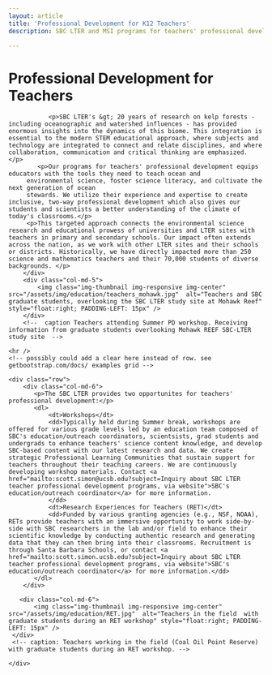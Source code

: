 ```yaml
---
layout: article
title: 'Professional Development for K12 Teachers'
description: SBC LTER and MSI programs for teachers' professional development.

---
```


<h1>Professional Development for Teachers</h1>

<div id="main-container">
	<div class="row">
       <div class="col-md-7">
		  
			   <p>SBC LTER's &gt; 20 years of research on kelp forests - including oceanographic and watershed influences - has provided enormous insights into the dynamics of this biome. This integration is essential to the modern STEM educational approach, where subjects and technology are integrated to connect and relate disciplines, and where collaboration, communication and critical thinking are emphasized. </p>
            <p>Our programs for teachers' professional development equips educators with the tools they need to teach ocean and
		 environmental science, foster science literacy, and cultivate the next generation of ocean
		 stewards. We utilize their experience and expertise to create inclusive, two-way professional development which also gives our students and scientists a better understanding of the climate of today's classrooms.</p>
		 <p>This targeted approach connects the environmental science research and educational prowess of universities and LTER sites with teachers in primary and secondary schools. Our impact often extends across the nation, as we work with other LTER sites and their schools or districts. Historically, we have directly impacted more than 250 science and mathematics teachers and their 70,000 students of diverse backgrounds. </p>
        </div>
		<div class="col-md-5">
			<img class="img-thumbnail img-responsive img-center" src="/assets/img/education/teachers_mohawk.jpg"  alt="Teachers and SBC graduate students, overlooking the SBC LTER study site at Mohawk Reef" style="float:right; PADDING-LEFT: 15px" />       	  
		</div>
		<!--  caption Teachers attending Summer PD workshop. Receiving information from graduate students overlooking Mohawk REEF SBC-LTER study site  -->
   </div>
   
    <hr />
    <!-- possibly could add a clear here instead of row. see getbootstrap.com/docs/ examples grid -->
    
    <div class="row"> 
        <div class="col-md-6">
           <p>The SBC LTER provides two opportunites for teachers' professional development:</p>
           <dl>
			   <dt>Workshops</dt>
			   <dd>Typically held during Summer break, workshops are offered for various grade levels led by an education team composed of SBC's education/outreach coordinators, scientsists, grad students and undergrads to enhance teachers' science content knowledge, and develop SBC-based content with our latest research and data. We create strategic Professional Learning Communities that sustain support for teachers throughout their teaching careers. We are continuously developing workshop materials. Contact <a href="mailto:scott.simon@ucsb.edu?subject=Inquiry about SBC LTER teacher professional development programs, via website">SBC's education/outreach coordinator</a> for more information.
			   </dd>
			   <dt>Research Experiences for Teachers (RET)</dt>
			   <dd>Funded by various granting agencies (e.g., NSF, NOAA), RETs provide teachers with an immersive opportunity to work side-by-side with SBC researchers in the lab and/or field to enhance their scientific knowledge by conducting authentic research and generating data that they can then bring into their classrooms. Recruitment is through Santa Barbara Schools, or contact <a href="mailto:scott.simon.ucsb.edu?subject=Inquiry about SBC LTER teacher professional development programs, via website">SBC's education/outreach coordinator</a> for more information.</dd>
           </dl>
        </div>

       <div class="col-md-6">      
    	   <img class="img-thumbnail img-responsive img-center" src="/assets/img/education/RET.jpg"  alt="Teachers in the field  with graduate students during an RET workshop" style="float:right; PADDING-LEFT: 15px" />       
     </div>
     <!-- caption: Teachers working in the field (Coal Oil Point Reserve) with graduate students during an RET workshop. -->
     
    </div>
</div>